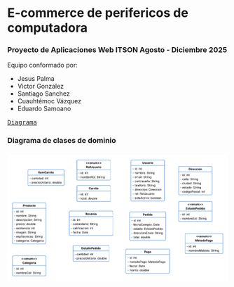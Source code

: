 # E-commerce de perifericos de computadora #
### Proyecto de Aplicaciones Web ITSON Agosto - Diciembre 2025 ###
Equipo conformado por:<br>
- Jesus Palma<br>
- Victor Gonzalez<br>
- Santiago Sanchez<br>
- Cuauhtémoc Vázquez<br>
- Eduardo Samoano<br>

<a href="#diagrama_dominio"><kbd>Diagrama</kbd></a>

<div id="diagrama_dominio">
    <h3>Diagrama de clases de dominio<h3>
</div>

![Diagrama de Clases](/gitAssets/Diagrama%20de%20clases%20de%20dominio%20(Proyecto%20Final).png)
